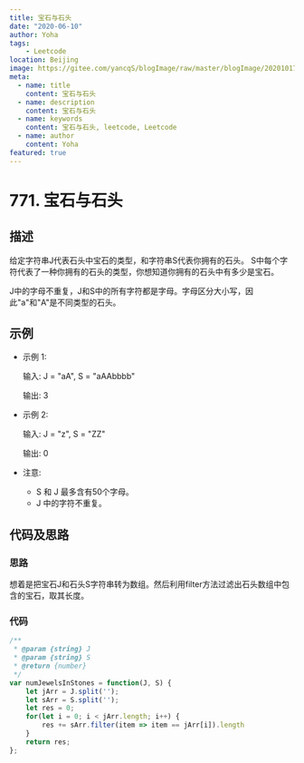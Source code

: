 ```yaml
---
title: 宝石与石头
date: "2020-06-10"
author: Yoha
tags:
    - Leetcode
location: Beijing
image: https://gitee.com/yancqS/blogImage/raw/master/blogImage/20201017151542.jpeg
meta:
  - name: title
    content: 宝石与石头
  - name: description
    content: 宝石与石头
  - name: keywords
    content: 宝石与石头, leetcode, Leetcode
  - name: author
    content: Yoha
featured: true
---
```

# 771. 宝石与石头

## 描述

给定字符串J代表石头中宝石的类型，和字符串S代表你拥有的石头。 S中每个字符代表了一种你拥有的石头的类型，你想知道你拥有的石头中有多少是宝石。

J中的字母不重复，J和S中的所有字符都是字母。字母区分大小写，因此"a"和"A"是不同类型的石头。

## 示例

- 示例 1:

    输入: J = "aA", S = "aAAbbbb"

    输出: 3

- 示例 2:

    输入: J = "z", S = "ZZ"

    输出: 0

- 注意:
    - S 和 J 最多含有50个字母。
    - J 中的字符不重复。

## 代码及思路

### 思路

想着是把宝石J和石头S字符串转为数组。然后利用filter方法过滤出石头数组中包含的宝石，取其长度。

### 代码

```javascript
/**
 * @param {string} J
 * @param {string} S
 * @return {number}
 */
var numJewelsInStones = function(J, S) {
    let jArr = J.split('');
    let sArr = S.split('');
    let res = 0;
    for(let i = 0; i < jArr.length; i++) {
        res += sArr.filter(item => item == jArr[i]).length
    }
    return res;
};
```


<comment />
